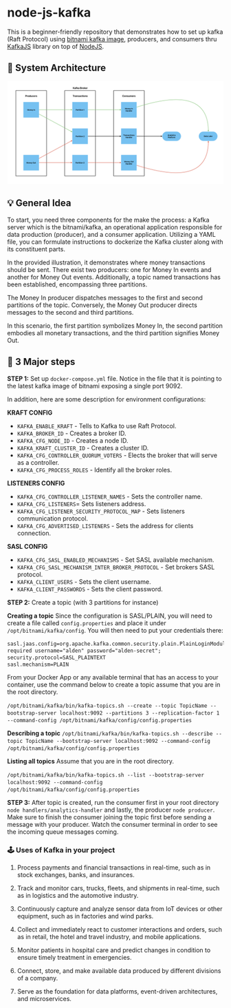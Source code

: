 # node-js-kafka
This is a beginner-friendly repository that demonstrates how to set up kafka (Raft Protocol) using [bitnami kafka image](https://hub.docker.com/r/bitnami/kafka), producers, and consumers thru [KafkaJS](http://kafka.js.org) library on top of [NodeJS](http://kafka.js.org).

## 🧱 System Architecture
![System Architecture](graphics/system-architecture-graphic.png)

## 💡 General Idea
To start, you need three components for the make the process: a Kafka server which is the bitnami/kafka, an operational application responsible for data production (producer), and a consumer application. Utilizing a YAML file, you can formulate instructions to dockerize the Kafka cluster along with its constituent parts.

In the provided illustration, it demonstrates where money transactions should be sent. There exist two producers: one for Money In events and another for Money Out events. Additionally, a topic named transactions has been established, encompassing three partitions.

The Money In producer dispatches messages to the first and second partitions of the topic. Conversely, the Money Out producer directs messages to the second and third partitions.

In this scenario, the first partition symbolizes Money In, the second partition embodies all monetary transactions, and the third partition signifies Money Out.

## 👣 3 Major steps
**STEP 1:** Set up `docker-compose.yml` file. Notice in the file that it is pointing to the latest kafka image of bitnami exposing a single port 9092.

In addition, here are some description for environment configurations:

**KRAFT CONFIG**
- `KAFKA_ENABLE_KRAFT` - Tells to Kafka to use Raft Protocol.
- `KAFKA_BROKER_ID` - Creates a broker ID.
- `KAFKA_CFG_NODE_ID` - Creates a node ID.
- `KAFKA_KRAFT_CLUSTER_ID` - Creates a cluster ID.
- `KAFKA_CFG_CONTROLLER_QUORUM_VOTERS` - Elects the broker that will serve as a controller.
- `KAFKA_CFG_PROCESS_ROLES` - Identify all the broker roles.

**LISTENERS CONFIG**
- `KAFKA_CFG_CONTROLLER_LISTENER_NAMES` - Sets the controller name.
- `KAFKA_CFG_LISTENERS`= Sets listeners address.
- `KAFKA_CFG_LISTENER_SECURITY_PROTOCOL_MAP` - Sets listeners communication protocol.
- `KAFKA_CFG_ADVERTISED_LISTENERS` - Sets the address for clients connection.

**SASL CONFIG**
- `KAFKA_CFG_SASL_ENABLED_MECHANISMS` - Set SASL available mechanism.
- `KAFKA_CFG_SASL_MECHANISM_INTER_BROKER_PROTOCOL` - Set brokers SASL protocol.
- `KAFKA_CLIENT_USERS` - Sets the client username.
- `KAFKA_CLIENT_PASSWORDS` - Sets the client password.

**STEP 2:** Create a topic (with 3 partitions for instance)

**Creating a topic**
Since the configuration is SASL/PLAIN, you will need to create a file called `config.properties` and place it under `/opt/bitnami/kafka/config`.
You will then need to put your credentials there:

```
sasl.jaas.config=org.apache.kafka.common.security.plain.PlainLoginModule required username="alden" password="alden-secret";
security.protocol=SASL_PLAINTEXT
sasl.mechanism=PLAIN
```
From your Docker App or any available terminal that has an access to your container, use the command below to create a topic assume that you are in the root directory.

`/opt/bitnami/kafka/bin/kafka-topics.sh --create --topic TopicName --bootstrap-server localhost:9092 --partitions 3 --replication-factor 1 --command-config /opt/bitnami/kafka/config/config.properties`

**Describing a topic**
`/opt/bitnami/kafka/bin/kafka-topics.sh --describe --topic TopicName --bootstrap-server localhost:9092 --command-config /opt/bitnami/kafka/config/config.properties`

**Listing all topics**
Assume that you are in the root directory.

`/opt/bitnami/kafka/bin/kafka-topics.sh --list --bootstrap-server localhost:9092 --command-config /opt/bitnami/kafka/config/config.properties`

**STEP 3:** After topic is created, run the consumer first in your root directory `node handlers/analytics-handler` and lastly, the producer `node producer`. Make sure to finish the consumer joining the topic first before sending a message with your producer. Watch the consumer terminal in order to see the incoming queue messages coming.

### 🕹️ Uses of Kafka in your project
1. Process payments and financial transactions in real-time, such as in stock exchanges, banks, and insurances.

2. Track and monitor cars, trucks, fleets, and shipments in real-time, such as in logistics and the automotive industry.

3. Continuously capture and analyze sensor data from IoT devices or other equipment, such as in factories and wind parks.

4. Collect and immediately react to customer interactions and orders, such as in retail, the hotel and travel industry, and mobile applications.

5. Monitor patients in hospital care and predict changes in condition to ensure timely treatment in emergencies.

6. Connect, store, and make available data produced by different divisions of a company.

7. Serve as the foundation for data platforms, event-driven architectures, and microservices.
